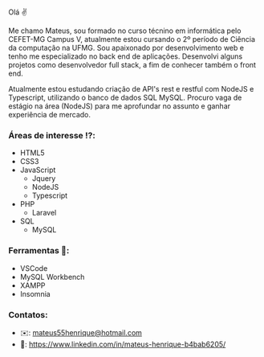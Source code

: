Olá ✌️

Me chamo Mateus, sou formado no curso técnino em informática pelo CEFET-MG Campus V, atualmente estou cursando o 2º período de Ciência da computação na UFMG. Sou apaixonado por desenvolvimento web e tenho me especializado no back end de aplicações. Desenvolvi alguns projetos como desenvolvedor full stack, a fim de conhecer também o front end.

Atualmente estou estudando criação de API's rest e restful com NodeJS e Typescript, utilizando o banco de dados SQL MySQL. Procuro vaga de estágio na área (NodeJS) para me aprofundar no assunto e ganhar experiência de mercado.

### Áreas de interesse ⁉️:
* HTML5
* CSS3
* JavaScript
  * Jquery
  * NodeJS
  * Typescript
* PHP
  * Laravel
* SQL
  * MySQL

### Ferramentas 🔧:
* VSCode
* MySQL Workbench
* XAMPP
* Insomnia

### Contatos:
- ✉️: mateus55henrique@hotmail.com
- 📝: https://www.linkedin.com/in/mateus-henrique-b4bab6205/

<!--
**MateusHSS/MateusHSS** is a ✨ _special_ ✨ repository because its `README.md` (this file) appears on your GitHub profile.

Here are some ideas to get you started:

- 🔭 I’m currently working on ...
- 🌱 I’m currently learning ...
- 👯 I’m looking to collaborate on ...
- 🤔 I’m looking for help with ...
- 💬 Ask me about ...
- 📫 How to reach me: ...
- 😄 Pronouns: ...
- ⚡ Fun fact: ...
-->
